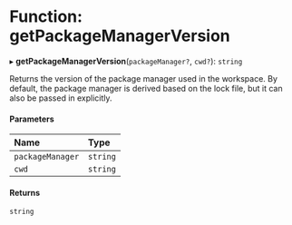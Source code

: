 # Function: getPackageManagerVersion

▸ **getPackageManagerVersion**(`packageManager?`, `cwd?`): `string`

Returns the version of the package manager used in the workspace.
By default, the package manager is derived based on the lock file,
but it can also be passed in explicitly.

#### Parameters

| Name             | Type     |
| :--------------- | :------- |
| `packageManager` | `string` |
| `cwd`            | `string` |

#### Returns

`string`
